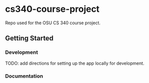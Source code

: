 # cs340-course-project

Repo used for the OSU CS 340 course project.

## Getting Started

### Development

TODO: add directions for setting up the app locally for development.

### Documentation
